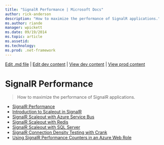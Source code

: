 ```yaml
---
title: "SignalR Performance | Microsoft Docs"
author: rick-anderson
description: "How to maximize the performance of SignalR applications."
ms.author: riande
manager: wpickett
ms.date: 09/19/2014
ms.topic: article
ms.assetid: 
ms.technology: 
ms.prod: .net-framework
---
```

[Edit .md file](C:\Projects\msc\dev\Msc.Www\Web.ASP\App_Data\github\signalr\overview\index.md) | [Edit dev content](http://www.aspdev.net/umbraco#/content/content/edit/59931) | [View dev content](http://docs.aspdev.net/tutorials/signalr/overview/performance/index.html) | [View prod content](http://www.asp.net/signalr/overview/performance)

SignalR Performance
====================
> How to maximize the performance of SignalR applications.


- [SignalR Performance](signalr-performance.md)
- [Introduction to Scaleout in SignalR](scaleout-in-signalr.md)
- [SignalR Scaleout with Azure Service Bus](scaleout-with-windows-azure-service-bus.md)
- [SignalR Scaleout with Redis](scaleout-with-redis.md)
- [SignalR Scaleout with SQL Server](scaleout-with-sql-server.md)
- [SignalR Connection Density Testing with Crank](signalr-connection-density-testing-with-crank.md)
- [Using SignalR Performance Counters in an Azure Web Role](using-signalr-performance-counters-in-an-azure-web-role.md)